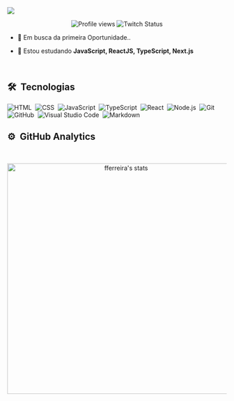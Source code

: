 <img align="center" src="https://i.ibb.co/VgXctFR/img-git.png"/>

<p align="center"> <img src="https://komarev.com/ghpvc/?username=birobirobiro&color=blueviolet" alt="Profile views" /> 

<img src="https://img.shields.io/twitch/status/birobirobiro?style=social" alt="Twitch Status" />
</p>

- 🔭  Em busca da primeira Oportunidade..

- 🌱  Estou estudando **JavaScript, ReactJS, TypeScript, Next.js**



<br>

## 🛠 &nbsp;Tecnologias

![HTML](https://img.shields.io/badge/-HTML-05122A?style=flat&logo=HTML5)&nbsp;
![CSS](https://img.shields.io/badge/-CSS-05122A?style=flat&logo=CSS3&logoColor=1572B6)&nbsp;
![JavaScript](https://img.shields.io/badge/-JavaScript-05122A?style=flat&logo=javascript)&nbsp;
![TypeScript](https://img.shields.io/badge/-TypeScript-05122A?style=flat&logo=typescript)&nbsp;
![React](https://img.shields.io/badge/-React-05122A?style=flat&logo=react)&nbsp;
![Node.js](https://img.shields.io/badge/-Node.js-05122A?style=flat&logo=node.js)&nbsp;
![Git](https://img.shields.io/badge/-Git-05122A?style=flat&logo=git)&nbsp;
![GitHub](https://img.shields.io/badge/-GitHub-05122A?style=flat&logo=github)&nbsp;
![Visual Studio Code](https://img.shields.io/badge/-VS%20Code-05122A?style=flat&logo=visual-studio-code&logoColor=007ACC)&nbsp;
![Markdown](https://img.shields.io/badge/-Markdown-05122A?style=flat&logo=markdown)&nbsp;

## ⚙️ &nbsp;GitHub Analytics
<br>

<p align="center">
<img width="530em" src="https://github-readme-stats.vercel.app/api?username=fferreiracanedo&show_icons=true&theme=nightowl" alt="fferreira's stats"/>
</p>

##


